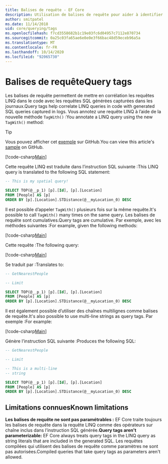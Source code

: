 ```yaml
---
title: Balises de requête - EF Core
description: Utilisation de balises de requête pour aider à identifier des requêtes spécifiques dans les messages de journal émis par Entity Framework Core
author: smitpatel
ms.date: 11/14/2018
uid: core/querying/tags
ms.openlocfilehash: f7cd3558682b1c19e03fc6d04957c7112e870734
ms.sourcegitcommit: 0a25c03fa65ae6e0e0e3f66bac48d59eceb96a5a
ms.translationtype: MT
ms.contentlocale: fr-FR
ms.lasthandoff: 10/14/2020
ms.locfileid: "92065730"
---
```

# <a name="query-tags"></a><span data-ttu-id="af3f8-103">Balises de requête</span><span class="sxs-lookup"><span data-stu-id="af3f8-103">Query tags</span></span>

<span data-ttu-id="af3f8-104">Les balises de requête permettent de mettre en corrélation les requêtes LINQ dans le code avec les requêtes SQL générées capturées dans les journaux.</span><span class="sxs-lookup"><span data-stu-id="af3f8-104">Query tags help correlate LINQ queries in code with generated SQL queries captured in logs.</span></span>
<span data-ttu-id="af3f8-105">Vous annotez une requête LINQ à l’aide de la nouvelle méthode `TagWith()` :</span><span class="sxs-lookup"><span data-stu-id="af3f8-105">You annotate a LINQ query using the new `TagWith()` method:</span></span>

> [!TIP]
> <span data-ttu-id="af3f8-106">Vous pouvez afficher cet [exemple](https://github.com/dotnet/EntityFramework.Docs/tree/master/samples/core/Querying/Tags) sur GitHub.</span><span class="sxs-lookup"><span data-stu-id="af3f8-106">You can view this article's [sample](https://github.com/dotnet/EntityFramework.Docs/tree/master/samples/core/Querying/Tags) on GitHub.</span></span>

[!code-csharp[Main](../../../samples/core/Querying/Tags/Program.cs#BasicQueryTag)]

<span data-ttu-id="af3f8-107">Cette requête LINQ est traduite dans l’instruction SQL suivante :</span><span class="sxs-lookup"><span data-stu-id="af3f8-107">This LINQ query is translated to the following SQL statement:</span></span>

```sql
-- This is my spatial query!

SELECT TOP(@__p_1) [p].[Id], [p].[Location]
FROM [People] AS [p]
ORDER BY [p].[Location].STDistance(@__myLocation_0) DESC
```

<span data-ttu-id="af3f8-108">Il est possible d’appeler `TagWith()` plusieurs fois sur la même requête.</span><span class="sxs-lookup"><span data-stu-id="af3f8-108">It's possible to call `TagWith()` many times on the same query.</span></span>
<span data-ttu-id="af3f8-109">Les balises de requête sont cumulatives.</span><span class="sxs-lookup"><span data-stu-id="af3f8-109">Query tags are cumulative.</span></span>
<span data-ttu-id="af3f8-110">Par exemple, avec les méthodes suivantes :</span><span class="sxs-lookup"><span data-stu-id="af3f8-110">For example, given the following methods:</span></span>

[!code-csharp[Main](../../../samples/core/Querying/Tags/Program.cs#QueryableMethods)]

<span data-ttu-id="af3f8-111">Cette requête :</span><span class="sxs-lookup"><span data-stu-id="af3f8-111">The following query:</span></span>

[!code-csharp[Main](../../../samples/core/Querying/Tags/Program.cs#ChainedQueryTags)]

<span data-ttu-id="af3f8-112">Se traduit par :</span><span class="sxs-lookup"><span data-stu-id="af3f8-112">Translates to:</span></span>

```sql
-- GetNearestPeople

-- Limit

SELECT TOP(@__p_1) [p].[Id], [p].[Location]
FROM [People] AS [p]
ORDER BY [p].[Location].STDistance(@__myLocation_0) DESC
```

<span data-ttu-id="af3f8-113">Il est également possible d’utiliser des chaînes multilignes comme balises de requête.</span><span class="sxs-lookup"><span data-stu-id="af3f8-113">It's also possible to use multi-line strings as query tags.</span></span>
<span data-ttu-id="af3f8-114">Par exemple :</span><span class="sxs-lookup"><span data-stu-id="af3f8-114">For example:</span></span>

[!code-csharp[Main](../../../samples/core/Querying/Tags/Program.cs#MultilineQueryTag)]

<span data-ttu-id="af3f8-115">Génère l’instruction SQL suivante :</span><span class="sxs-lookup"><span data-stu-id="af3f8-115">Produces the following SQL:</span></span>

```sql
-- GetNearestPeople

-- Limit

-- This is a multi-line
-- string

SELECT TOP(@__p_1) [p].[Id], [p].[Location]
FROM [People] AS [p]
ORDER BY [p].[Location].STDistance(@__myLocation_0) DESC
```

## <a name="known-limitations"></a><span data-ttu-id="af3f8-116">Limitations connues</span><span class="sxs-lookup"><span data-stu-id="af3f8-116">Known limitations</span></span>

<span data-ttu-id="af3f8-117">**Les balises de requête ne sont pas paramétrables :** EF Core traite toujours les balises de requête dans la requête LINQ comme des opérateurs sur chaîne inclus dans l’instruction SQL générée.</span><span class="sxs-lookup"><span data-stu-id="af3f8-117">**Query tags aren't parameterizable:** EF Core always treats query tags in the LINQ query as string literals that are included in the generated SQL.</span></span>
<span data-ttu-id="af3f8-118">Les requêtes compilées qui utilisent des balises de requête comme paramètres ne sont pas autorisées.</span><span class="sxs-lookup"><span data-stu-id="af3f8-118">Compiled queries that take query tags as parameters aren't allowed.</span></span>

